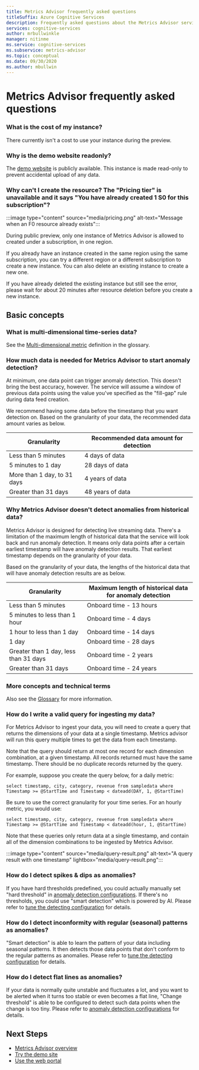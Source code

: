 ```yaml
---
title: Metrics Advisor frequently asked questions
titleSuffix: Azure Cognitive Services
description: Frequently asked questions about the Metrics Advisor service.
services: cognitive-services
author: mrbullwinkle
manager: nitinme
ms.service: cognitive-services
ms.subservice: metrics-advisor
ms.topic: conceptual
ms.date: 09/30/2020
ms.author: mbullwin
---
```



# Metrics Advisor frequently asked questions

### What is the cost of my instance?

There currently isn't a cost to use your instance during the preview.

### Why is the demo website readonly?

The [demo website](https://anomaly-detector.azurewebsites.net/) is publicly available. This instance is made read-only to prevent accidental upload of any data.

### Why can't I create the resource? The "Pricing tier" is unavailable and it says "You have already created 1 S0 for this subscription"?

:::image type="content" source="media/pricing.png" alt-text="Message when an F0 resource already exists":::

During public preview, only one instance of Metrics Advisor is allowed to created under a subscription, in one region.

If you already have an instance created in the same region using the same subscription, you can try a different region or a different subscription to create a new instance. You can also delete an existing instance to create a new one.

If you have already deleted the existing instance but still see the error, please wait for about 20 minutes after resource deletion before you create a new instance.

## Basic concepts

### What is multi-dimensional time-series data?

See the [Multi-dimensional metric](glossary.md#multi-dimensional-metric)  definition in the glossary.

### How much data is needed for Metrics Advisor to start anomaly detection?

At minimum, one data point can trigger anomaly detection. This doesn't bring the best accuracy, however. The service will assume a window of previous data points using the value you've specified as the "fill-gap" rule during data feed creation.

We recommend having some data before the timestamp that you want detection on.
Based on the granularity of your data, the recommended data amount varies as below.

| Granularity | Recommended data amount for detection |
| ----------- | ------------------------------------- |
| Less than 5 minutes | 4 days of data |
| 5 minutes to 1 day | 28 days of data |
| More than 1 day, to 31 days | 4 years of data |
| Greater than 31 days | 48 years of data |

### Why Metrics Advisor doesn't detect anomalies from historical data?

Metrics Advisor is designed for detecting live streaming data. There's a limitation of the maximum length of historical data that the service will look back and run anomaly detection. It means only data points after a certain earliest timestamp will have anomaly detection results. That earliest timestamp depends on the granularity of your data.

Based on the granularity of your data, the lengths of the historical data that will have anomaly detection results are as below.

| Granularity | Maximum length of historical data for anomaly detection |
| ----------- | ------------------------------------- |
| Less than 5 minutes | Onboard time - 13 hours |
| 5 minutes to less than 1 hour | Onboard time - 4 days  |
| 1 hour to less than 1 day | Onboard time - 14 days  |
| 1 day | Onboard time - 28 days  |
| Greater than 1 day, less than 31 days | Onboard time - 2 years  |
| Greater than 31 days | Onboard time - 24 years   |

### More concepts and technical terms

Also see the [Glossary](glossary.md) for more information.

###  How do I write a valid query for ingesting my data?  

For Metrics Advisor to ingest your data, you will need to create a query that returns the dimensions of your data at a single timestamp. Metrics advisor will run this query multiple times to get the data from each timestamp. 

Note that the query should return at most one record for each dimension combination, at a given timestamp. All records returned must have the same timestamp. There should be no duplicate records returned by the query.

For example, suppose you create the query below, for a daily metric: 
 
`select timestamp, city, category, revenue from sampledata where Timestamp >= @StartTime and Timestamp < dateadd(DAY, 1, @StartTime)`

Be sure to use the correct granularity for your time series. For an hourly metric, you would use: 

`select timestamp, city, category, revenue from sampledata where Timestamp >= @StartTime and Timestamp < dateadd(hour, 1, @StartTime)`

Note that these queries only return data at a single timestamp, and contain all of the dimension combinations to be ingested by Metrics Advisor. 

:::image type="content" source="media/query-result.png" alt-text="A query result with one timestamp" lightbox="media/query-result.png":::


### How do I detect spikes & dips as anomalies?

If you have hard thresholds predefined, you could actually manually set "hard threshold" in [anomaly detection configurations](how-tos/configure-metrics.md#anomaly-detection-methods).
If there's no thresholds, you could use "smart detection" which is powered by AI. Please refer to [tune the detecting configuration](how-tos/configure-metrics.md#tune-the-detecting-configuration) for details.

### How do I detect inconformity with regular (seasonal) patterns as anomalies?

"Smart detection" is able to learn the pattern of your data including seasonal patterns. It then detects those data points that don't conform to the regular patterns as anomalies. Please refer to [tune the detecting configuration](how-tos/configure-metrics.md#tune-the-detecting-configuration) for details.

### How do I detect flat lines as anomalies?

If your data is normally quite unstable and fluctuates a lot, and you want to be alerted when it turns too stable or even becomes a flat line,
"Change threshold" is able to be configured to detect such data points when the change is too tiny.
Please refer to [anomaly detection configurations](how-tos/configure-metrics.md#anomaly-detection-methods) for details.

## Next Steps
- [Metrics Advisor overview](overview.md)
- [Try the demo site](quickstarts/explore-demo.md)
- [Use the web portal](quickstarts/web-portal.md)
